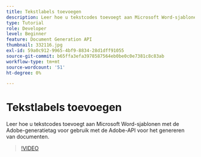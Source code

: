 ```yaml
---
title: Tekstlabels toevoegen
description: Leer hoe u tekstcodes toevoegt aan Microsoft Word-sjablonen met behulp van Adobe Document Generation Tagger voor gebruik met de Adobe Document Generation API
type: Tutorial
role: Developer
level: Beginner
feature: Document Generation API
thumbnail: 332116.jpg
exl-id: 59a0c912-9965-4bf9-8834-28d1dff91055
source-git-commit: b65ffa3efa3978587564eb0be0c0e7381c8c83ab
workflow-type: tm+mt
source-wordcount: '51'
ht-degree: 0%

---
```


# Tekstlabels toevoegen

Leer hoe u tekstcodes toevoegt aan Microsoft Word-sjablonen met de Adobe-generatietag voor gebruik met de Adobe-API voor het genereren van documenten.

>[!VIDEO](https://video.tv.adobe.com/v/332116?hidetitle=true)
